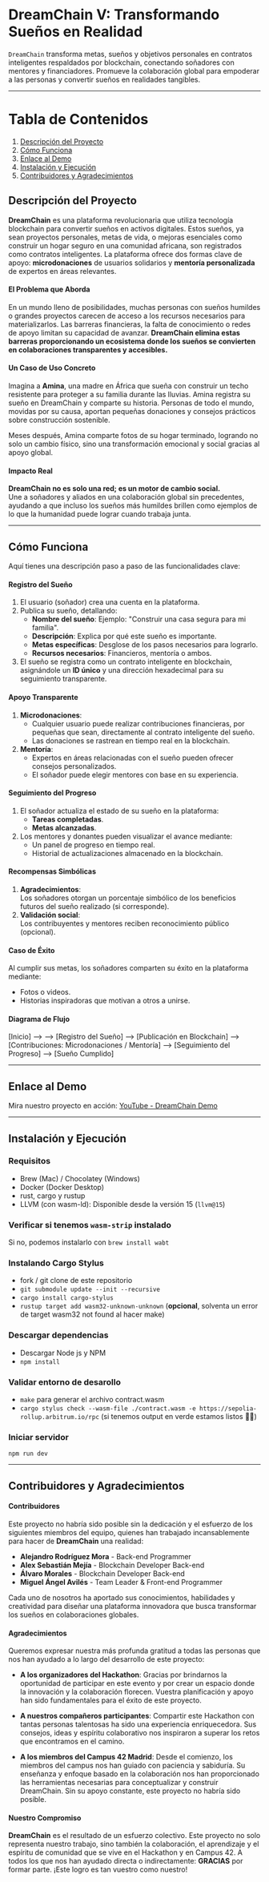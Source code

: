# DreamChain V: Transformando Sueños en Realidad

`DreamChain` transforma metas, sueños y objetivos personales en contratos inteligentes respaldados por blockchain, conectando soñadores con mentores y financiadores. Promueve la colaboración global para empoderar a las personas y convertir sueños en realidades tangibles.

---------------------------------------------------------------------------------------------------------------------------------

# Tabla de Contenidos
1. [Descripción del Proyecto](#descripción-del-proyecto)
2. [Cómo Funciona](#cómo-funciona)
3. [Enlace al Demo](#enlace-al-demo)
5. [Instalación y Ejecución](#instalación-y-ejecución)
7. [Contribuidores y Agradecimientos](#contribuidores)



## Descripción del Proyecto

**DreamChain** es una plataforma revolucionaria que utiliza tecnología blockchain para convertir sueños en activos digitales. Estos sueños, ya sean proyectos personales, metas de vida, o mejoras esenciales como construir un hogar seguro en una comunidad africana, son registrados como contratos inteligentes. La plataforma ofrece dos formas clave de apoyo: **microdonaciones** de usuarios solidarios y **mentoría personalizada** de expertos en áreas relevantes.



#### El Problema que Aborda

En un mundo lleno de posibilidades, muchas personas con sueños humildes o grandes proyectos carecen de acceso a los recursos necesarios para materializarlos. Las barreras financieras, la falta de conocimiento o redes de apoyo limitan su capacidad de avanzar. **DreamChain elimina estas barreras proporcionando un ecosistema donde los sueños se convierten en colaboraciones transparentes y accesibles.**

#### Un Caso de Uso Concreto

Imagina a **Amina**, una madre en África que sueña con construir un techo resistente para proteger a su familia durante las lluvias. Amina registra su sueño en DreamChain y comparte su historia. Personas de todo el mundo, movidas por su causa, aportan pequeñas donaciones y consejos prácticos sobre construcción sostenible.  

Meses después, Amina comparte fotos de su hogar terminado, logrando no solo un cambio físico, sino una transformación emocional y social gracias al apoyo global.


#### Impacto Real

**DreamChain no es solo una red; es un motor de cambio social.**  
Une a soñadores y aliados en una colaboración global sin precedentes, ayudando a que incluso los sueños más humildes brillen como ejemplos de lo que la humanidad puede lograr cuando trabaja junta.

---------------------------------------------------------------------------------------------------------------------------------

## Cómo Funciona

Aquí tienes una descripción paso a paso de las funcionalidades clave:

#### Registro del Sueño
1. El usuario (soñador) crea una cuenta en la plataforma.
2. Publica su sueño, detallando:
   - **Nombre del sueño**: Ejemplo: "Construir una casa segura para mi familia".
   - **Descripción**: Explica por qué este sueño es importante.
   - **Metas específicas**: Desglose de los pasos necesarios para lograrlo.
   - **Recursos necesarios**: Financieros, mentoría o ambos.
3. El sueño se registra como un contrato inteligente en blockchain, asignándole un **ID único** y una dirección hexadecimal para su seguimiento transparente.


#### Apoyo Transparente
1. **Microdonaciones**:
   - Cualquier usuario puede realizar contribuciones financieras, por pequeñas que sean, directamente al contrato inteligente del sueño.
   - Las donaciones se rastrean en tiempo real en la blockchain.
2. **Mentoría**:
   - Expertos en áreas relacionadas con el sueño pueden ofrecer consejos personalizados.
   - El soñador puede elegir mentores con base en su experiencia.


#### Seguimiento del Progreso
1. El soñador actualiza el estado de su sueño en la plataforma:
   - **Tareas completadas**.
   - **Metas alcanzadas**.
2. Los mentores y donantes pueden visualizar el avance mediante:
   - Un panel de progreso en tiempo real.
   - Historial de actualizaciones almacenado en la blockchain.


#### Recompensas Simbólicas
1. **Agradecimientos**:  
   Los soñadores otorgan un porcentaje simbólico de los beneficios futuros del sueño realizado (si corresponde).
2. **Validación social**:  
   Los contribuyentes y mentores reciben reconocimiento público (opcional).


#### Caso de Éxito
Al cumplir sus metas, los soñadores comparten su éxito en la plataforma mediante:
- Fotos o videos.
- Historias inspiradoras que motivan a otros a unirse.


#### Diagrama de Flujo

[Inicio] -->
		 --> [Registro del Sueño]
		 --> [Publicación en Blockchain]
		 --> [Contribuciones: Microdonaciones / Mentoría]
		 --> [Seguimiento del Progreso]
		 --> [Sueño Cumplido]

---

## Enlace al Demo

Mira nuestro proyecto en acción: [YouTube - DreamChain Demo](https://www.youtube.com/watch?v=vGkhYBmGTvo)

---

## Instalación y Ejecución

### Requisitos

- Brew (Mac) / Chocolatey (Windows)
- Docker (Docker Desktop)
- rust, cargo y rustup
- LLVM (con wasm-ld): Disponible desde la versión 15 (`llvm@15`)

### Verificar si tenemos `wasm-strip` instalado

Si no, podemos instalarlo con `brew install wabt`

### Instalando Cargo Stylus

- fork / git clone de este repositorio
- `git submodule update --init --recursive`
- `cargo install cargo-stylus`
- `rustup target add wasm32-unknown-unknown` (**opcional**, solventa un error de target wasm32 not found al hacer make)

### Descargar dependencias

- Descargar Node js y NPM
- `npm install`

### Validar entorno de desarollo

- `make` para generar el archivo contract.wasm
- `cargo stylus check --wasm-file ./contract.wasm -e https://sepolia-rollup.arbitrum.io/rpc` (si tenemos output en verde estamos listos 🚀🚀)

### Iniciar servidor

`npm run dev`

---

## **Contribuidores y Agradecimientos**

#### **Contribuidores**
Este proyecto no habría sido posible sin la dedicación y el esfuerzo de los siguientes miembros del equipo, quienes han trabajado incansablemente para hacer de **DreamChain** una realidad:

- **Alejandro Rodríguez Mora** - Back-end Programmer
- **Alex Sebastián Mejía** - Blockchain Developer Back-end
- **Álvaro Morales** - Blockchain Developer Back-end
- **Miguel Ángel Avilés** - Team Leader & Front-end Programmer

Cada uno de nosotros ha aportado sus conocimientos, habilidades y creatividad para diseñar una plataforma innovadora que busca transformar los sueños en colaboraciones globales.

#### **Agradecimientos**
Queremos expresar nuestra más profunda gratitud a todas las personas que nos han ayudado a lo largo del desarrollo de este proyecto:

- **A los organizadores del Hackathon**: Gracias por brindarnos la oportunidad de participar en este evento y por crear un espacio donde la innovación y la colaboración florecen. Vuestra planificación y apoyo han sido fundamentales para el éxito de este proyecto.

- **A nuestros compañeros participantes**: Compartir este Hackathon con tantas personas talentosas ha sido una experiencia enriquecedora. Sus consejos, ideas y espíritu colaborativo nos inspiraron a superar los retos que encontramos en el camino.

- **A los miembros del Campus 42 Madrid**: Desde el comienzo, los miembros del campus nos han guiado con paciencia y sabiduría. Su enseñanza y enfoque basado en la colaboración nos han proporcionado las herramientas necesarias para conceptualizar y construir DreamChain. Sin su apoyo constante, este proyecto no habría sido posible.

#### **Nuestro Compromiso**
**DreamChain** es el resultado de un esfuerzo colectivo. Este proyecto no solo representa nuestro trabajo, sino también la colaboración, el aprendizaje y el espíritu de comunidad que se vive en el Hackathon y en Campus 42. A todos los que nos han ayudado directa o indirectamente: **GRACIAS** por formar parte. ¡Este logro es tan vuestro como nuestro!
